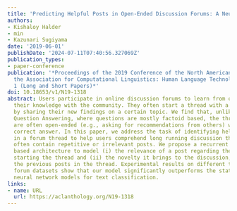 ```yaml
---
title: 'Predicting Helpful Posts in Open-Ended Discussion Forums: A Neural Architecture'
authors:
- Kishaloy Halder
- min
- Kazunari Sugiyama
date: '2019-06-01'
publishDate: '2024-07-11T07:40:56.327069Z'
publication_types:
- paper-conference
publication: '*Proceedings of the 2019 Conference of the North American Chapter of
  the Association for Computational Linguistics: Human Language Technologies, Volume
  1 (Long and Short Papers)*'
doi: 10.18653/v1/N19-1318
abstract: Users participate in online discussion forums to learn from others and share
  their knowledge with the community. They often start a thread with a question or
  by sharing their new findings on a certain topic. We find that, unlike Community
  Question Answering, where questions are mostly factoid based, the threads in a forum
  are often open-ended (e.g., asking for recommendations from others) without a single
  correct answer. In this paper, we address the task of identifying helpful posts
  in a forum thread to help users comprehend long running discussion threads, which
  often contain repetitive or irrelevant posts. We propose a recurrent neural network
  based architecture to model (i) the relevance of a post regarding the original post
  starting the thread and (ii) the novelty it brings to the discussion, compared to
  the previous posts in the thread. Experimental results on different types of online
  forum datasets show that our model significantly outperforms the state-of-the-art
  neural network models for text classification.
links:
- name: URL
  url: https://aclanthology.org/N19-1318
---
```

